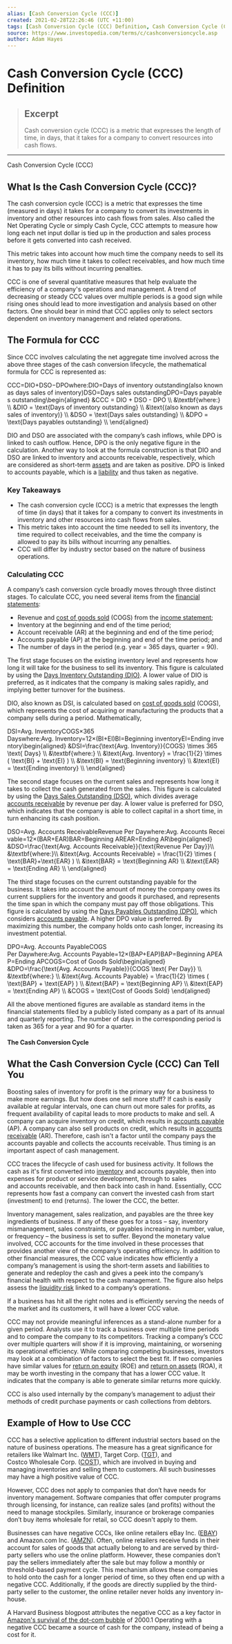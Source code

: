 ```yaml
---
alias: [Cash Conversion Cycle (CCC)]
created: 2021-02-28T22:26:46 (UTC +11:00)
tags: [Cash Conversion Cycle (CCC) Definition, Cash Conversion Cycle (CCC)]
source: https://www.investopedia.com/terms/c/cashconversioncycle.asp
author: Adam Hayes
---
```


# Cash Conversion Cycle (CCC) Definition

> ## Excerpt
> Cash conversion cycle (CCC) is a metric that expresses the length of time, in days, that it takes for a company to convert resources into cash flows.

---

Cash Conversion Cycle (CCC)
## What Is the Cash Conversion Cycle (CCC)?

The cash conversion cycle (CCC) is a metric that expresses the time (measured in days) it takes for a company to convert its investments in inventory and other resources into cash flows from sales. Also called the Net Operating Cycle or simply Cash Cycle, CCC attempts to measure how long each net input dollar is tied up in the production and sales process before it gets converted into cash received.

This metric takes into account how much time the company needs to sell its inventory, how much time it takes to collect receivables, and how much time it has to pay its bills without incurring penalties.

CCC is one of several quantitative measures that help evaluate the efficiency of a company's operations and management. A trend of decreasing or steady CCC values over multiple periods is a good sign while rising ones should lead to more investigation and analysis based on other factors. One should bear in mind that CCC applies only to select sectors dependent on inventory management and related operations.

## The Formula for CCC

Since CCC involves calculating the net aggregate time involved across the above three stages of the cash conversion lifecycle, the mathematical formula for CCC is represented as:

CCC\=DIO+DSO−DPOwhere:DIO\=Days of inventory outstanding(also known as days sales of inventory)DSO\=Days sales outstandingDPO\=Days payables outstanding\\begin{aligned} &CCC = DIO + DSO - DPO \\\\ &\\textbf{where:} \\\\ &DIO = \\text{Days of inventory outstanding} \\\\ &\\text{(also known as days sales of inventory)} \\\\ &DSO = \\text{Days sales outstanding} \\\\ &DPO = \\text{Days payables outstanding} \\\\ \\end{aligned}

DIO and DSO are associated with the company’s cash inflows, while DPO is linked to cash outflow. Hence, DPO is the only negative figure in the calculation. Another way to look at the formula construction is that DIO and DSO are linked to inventory and accounts receivable, respectively, which are considered as short-term [assets](https://www.investopedia.com/terms/a/asset.asp) and are taken as positive. DPO is linked to accounts payable, which is a [liability](https://www.investopedia.com/terms/l/liability.asp) and thus taken as negative.

### Key Takeaways

-   The cash conversion cycle (CCC) is a metric that expresses the length of time (in days) that it takes for a company to convert its investments in inventory and other resources into cash flows from sales.
-   This metric takes into account the time needed to sell its inventory, the time required to collect receivables, and the time the company is allowed to pay its bills without incurring any penalties.
-   CCC will differ by industry sector based on the nature of business operations.

### Calculating CCC

A company’s cash conversion cycle broadly moves through three distinct stages. To calculate CCC, you need several items from the [financial statements](https://www.investopedia.com/terms/f/financial-statements.asp):

-   Revenue and [cost of goods sold](https://www.investopedia.com/terms/c/cogs.asp) (COGS) from the [income statement](https://www.investopedia.com/terms/i/incomestatement.asp);
-   Inventory at the beginning and end of the time period;
-   Account receivable (AR) at the beginning and end of the time period;
-   Accounts payable (AP) at the beginning and end of the time period; and
-   The number of days in the period (e.g. year = 365 days, quarter = 90).

The first stage focuses on the existing inventory level and represents how long it will take for the business to sell its inventory. This figure is calculated by using the [Days Inventory Outstanding (DIO)](https://www.investopedia.com/terms/d/days-sales-inventory-dsi.asp). A lower value of DIO is preferred, as it indicates that the company is making sales rapidly, and implying better turnover for the business.

DIO, also known as DSI, is calculated based on [cost of goods sold](https://www.investopedia.com/terms/c/cogs.asp) (COGS), which represents the cost of acquiring or manufacturing the products that a company sells during a period. Mathematically, 

DSI\=Avg. InventoryCOGS×365 Dayswhere:Avg. Inventory\=12×(BI+EI)BI\=Beginning inventoryEI\=Ending inventory\\begin{aligned} &DSI=\\frac{\\text{Avg. Inventory}}{COGS} \\times 365 \\text{ Days} \\\\ &\\textbf{where:} \\\\ &\\text{Avg. Inventory} = \\frac{1}{2} \\times ( \\text{BI} + \\text{EI} ) \\\\ &\\text{BI} = \\text{Beginning inventory} \\\\ &\\text{EI} = \\text{Ending inventory} \\\\ \\end{aligned}

The second stage focuses on the current sales and represents how long it takes to collect the cash generated from the sales. This figure is calculated by using the [Days Sales Outstanding (DSO)](https://www.investopedia.com/terms/d/dso.asp), which divides average [accounts receivable](https://www.investopedia.com/terms/a/accountsreceivable.asp) by revenue per day. A lower value is preferred for DSO, which indicates that the company is able to collect capital in a short time, in turn enhancing its cash position.

DSO\=Avg. Accounts ReceivableRevenue Per Daywhere:Avg. Accounts Receivable\=12×(BAR+EAR)BAR\=Beginning AREAR\=Ending AR\\begin{aligned} &DSO=\\frac{\\text{Avg. Accounts Receivable}}{\\text{Revenue Per Day}}\\\\ &\\textbf{where:}\\\\ &\\text{Avg. Accounts Receivable} = \\frac{1}{2} \\times ( \\text{BAR}+\\text{EAR} ) \\\\ &\\text{BAR} = \\text{Beginning AR} \\\\ &\\text{EAR} = \\text{Ending AR} \\\\ \\end{aligned}

The third stage focuses on the current outstanding payable for the business. It takes into account the amount of money the company owes its current suppliers for the inventory and goods it purchased, and represents the time span in which the company must pay off those obligations. This figure is calculated by using the [Days Payables Outstanding (DPO)](https://www.investopedia.com/terms/d/dpo.asp), which considers [accounts payable](https://www.investopedia.com/terms/a/accountspayable.asp). A higher DPO value is preferred. By maximizing this number, the company holds onto cash longer, increasing its investment potential.

DPO\=Avg. Accounts PayableCOGS Per Daywhere:Avg. Accounts Payable\=12×(BAP+EAP)BAP\=Beginning APEAP\=Ending APCOGS\=Cost of Goods Sold\\begin{aligned} &DPO=\\frac{\\text{Avg. Accounts Payable}}{COGS \\text{ Per Day}} \\\\ &\\textbf{where:} \\\\ &\\text{Avg. Accounts Payable} = \\frac{1}{2} \\times ( \\text{BAP} + \\text{EAP} ) \\\\ &\\text{BAP} = \\text{Beginning AP} \\\\ &\\text{EAP} = \\text{Ending AP} \\\\ &COGS = \\text{Cost of Goods Sold} \\end{aligned}

All the above mentioned figures are available as standard items in the financial statements filed by a publicly listed company as a part of its annual and quarterly reporting. The number of days in the corresponding period is taken as 365 for a year and 90 for a quarter.

#### The Cash Conversion Cycle

## What the Cash Conversion Cycle (CCC) Can Tell You

Boosting sales of inventory for profit is the primary way for a business to make more earnings. But how does one sell more stuff? If cash is easily available at regular intervals, one can churn out more sales for profits, as frequent availability of capital leads to more products to make and sell. A company can acquire inventory on credit, which results in [accounts payable](https://www.investopedia.com/terms/a/accountspayable.asp) (AP). A company can also sell products on credit, which results in [accounts receivable](https://www.investopedia.com/terms/a/accountsreceivable.asp) (AR). Therefore, cash isn't a factor until the company pays the accounts payable and collects the accounts receivable. Thus timing is an important aspect of cash management.

CCC traces the lifecycle of cash used for business activity. It follows the cash as it's first converted into [inventory](https://www.investopedia.com/terms/i/inventory.asp) and accounts payable, then into expenses for product or service development, through to sales and accounts receivable, and then back into cash in hand. Essentially, CCC represents how fast a company can convert the invested cash from start (investment) to end (returns). The lower the CCC, the better.

Inventory management, sales realization, and payables are the three key ingredients of business. If any of these goes for a toss – say, inventory mismanagement, sales constraints, or payables increasing in number, value, or frequency – the business is set to suffer. Beyond the monetary value involved, CCC accounts for the time involved in these processes that provides another view of the company’s operating efficiency. In addition to other financial measures, the CCC value indicates how efficiently a company’s management is using the short-term assets and liabilities to generate and redeploy the cash and gives a peek into the company’s financial health with respect to the cash management. The figure also helps assess the [liquidity risk](https://www.investopedia.com/terms/l/liquidityrisk.asp) linked to a company’s operations.

If a business has hit all the right notes and is efficiently serving the needs of the market and its customers, it will have a lower CCC value.

CCC may not provide meaningful inferences as a stand-alone number for a given period. Analysts use it to track a business over multiple time periods and to compare the company to its competitors. Tracking a company’s CCC over multiple quarters will show if it is improving, maintaining, or worsening its operational efficiency. While comparing competing businesses, investors may look at a combination of factors to select the best fit. If two companies have similar values for [return on equity](https://www.investopedia.com/terms/r/returnonequity.asp) (ROE) and [return on assets](https://www.investopedia.com/terms/r/returnonassets.asp) (ROA), it may be worth investing in the company that has a lower CCC value. It indicates that the company is able to generate similar returns more quickly.

CCC is also used internally by the company’s management to adjust their methods of credit purchase payments or cash collections from debtors.

## Example of How to Use CCC

CCC has a selective application to different industrial sectors based on the nature of business operations. The measure has a great significance for retailers like Walmart Inc. ([WMT](https://www.investopedia.com/markets/quote?tvwidgetsymbol=wmt)), Target Corp. ([TGT](https://www.investopedia.com/markets/quote?tvwidgetsymbol=tgt)), and Costco Wholesale Corp. ([COST](https://www.investopedia.com/markets/quote?tvwidgetsymbol=cost)), which are involved in buying and managing inventories and selling them to customers. All such businesses may have a high positive value of CCC.

However, CCC does not apply to companies that don’t have needs for inventory management. Software companies that offer computer programs through licensing, for instance, can realize sales (and profits) without the need to manage stockpiles. Similarly, insurance or brokerage companies don’t buy items wholesale for retail, so CCC doesn't apply to them.

Businesses can have negative CCCs, like online retailers eBay Inc. ([EBAY](https://www.investopedia.com/markets/quote?tvwidgetsymbol=ebay)) and Amazon.com Inc. ([AMZN](https://www.investopedia.com/markets/quote?tvwidgetsymbol=amzn)). Often, online retailers receive funds in their account for sales of goods that actually belong to and are served by third-party sellers who use the online platform. However, these companies don’t pay the sellers immediately after the sale but may follow a monthly or threshold-based payment cycle. This mechanism allows these companies to hold onto the cash for a longer period of time, so they often end up with a negative CCC. Additionally, if the goods are directly supplied by the third-party seller to the customer, the online retailer never holds any inventory in-house.

A Harvard Business blogpost attributes the negative CCC as a key factor in [Amazon's survival of the dot-com bubble](https://hbx.hbs.edu/blog/post/how-amazon-survived-the-dot-com-bubble) of 2000.1 Operating with a negative CCC became a source of cash for the company, instead of being a cost for it.
